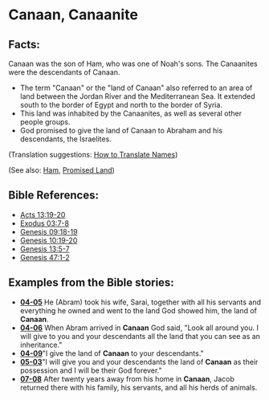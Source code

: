 # Canaan, Canaanite #

## Facts: ##

Canaan was the son of Ham, who was one of Noah's sons. The Canaanites were the descendants of Canaan.

* The term "Canaan" or the "land of Canaan" also referred to an area of land between the Jordan River and the Mediterranean Sea. It extended south to the border of Egypt and north to the border of Syria.
* This land was inhabited by the Canaanites, as well as several other people groups.
* God promised to give the land of Canaan to Abraham and his descendants, the Israelites.

(Translation suggestions: [How to Translate Names](https://git.door43.org/Door43/en-ta-translate-vol1/src/master/content/translate_names.md))

(See also: [Ham](../other/ham.md), [Promised Land](../kt/promisedland.md))

## Bible References: ##

* [Acts 13:19-20](https://door43.org/en/bible/notes/act/13/19)
* [Exodus 03:7-8](https://door43.org/en/bible/notes/exo/03/07)
* [Genesis 09:18-19](https://door43.org/en/bible/notes/gen/09/18)
* [Genesis 10:19-20](https://door43.org/en/bible/notes/gen/10/19)
* [Genesis 13:5-7](https://door43.org/en/bible/notes/gen/13/05)
* [Genesis 47:1-2](https://door43.org/en/bible/notes/gen/47/01)

## Examples from the Bible stories: ##

* __[04-05](https://door43.org/en/obs/notes/frames/04-05)__ He (Abram) took his wife, Sarai, together with all his servants and everything he owned and went to the land God showed him, the land of __Canaan__.
* __[04-06](https://door43.org/en/obs/notes/frames/04-06)__ When Abram arrived in __Canaan__  God said, "Look all around you. I will give to you and your descendants all the land that you can see as an inheritance."
* __[04-09](https://door43.org/en/obs/notes/frames/04-09)__"I give the land of __Canaan__  to your descendants."
* __[05-03](https://door43.org/en/obs/notes/frames/05-03)__"I will give you and your descendants the land of __Canaan__  as their possession and I will be their God forever."
* __[07-08](https://door43.org/en/obs/notes/frames/07-08)__ After twenty years away from his home in __Canaan__, Jacob returned there with his family, his servants, and all his herds of animals.


